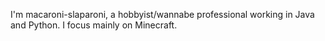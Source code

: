 I'm macaroni-slaparoni, a hobbyist/wannabe professional working in Java and Python. I focus mainly on Minecraft.
<!---
macaroni-slaparoni/macaroni-slaparoni is a ✨ special ✨ repository because its `README.md` (this file) appears on your GitHub profile.
You can click the Preview link to take a look at your changes.
--->
